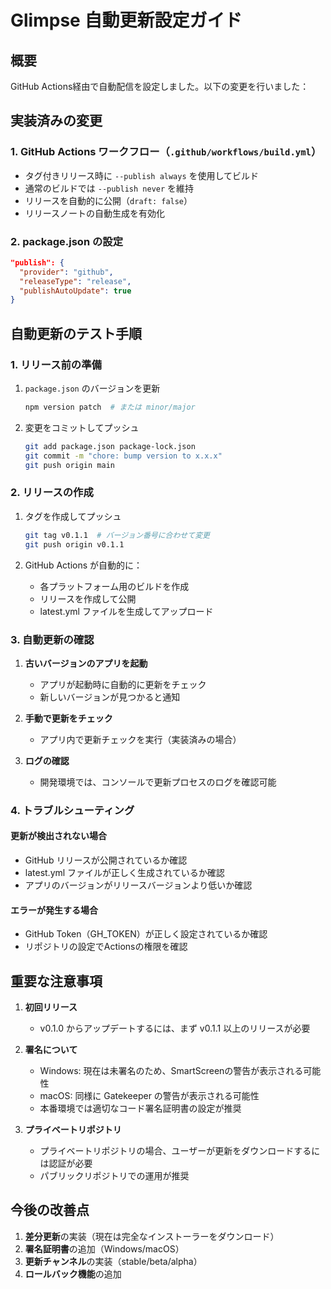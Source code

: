 # Glimpse 自動更新設定ガイド

## 概要
GitHub Actions経由で自動配信を設定しました。以下の変更を行いました：

## 実装済みの変更

### 1. GitHub Actions ワークフロー（`.github/workflows/build.yml`）
- タグ付きリリース時に `--publish always` を使用してビルド
- 通常のビルドでは `--publish never` を維持
- リリースを自動的に公開（`draft: false`）
- リリースノートの自動生成を有効化

### 2. package.json の設定
```json
"publish": {
  "provider": "github",
  "releaseType": "release",
  "publishAutoUpdate": true
}
```

## 自動更新のテスト手順

### 1. リリース前の準備
1. `package.json` のバージョンを更新
   ```bash
   npm version patch  # または minor/major
   ```

2. 変更をコミットしてプッシュ
   ```bash
   git add package.json package-lock.json
   git commit -m "chore: bump version to x.x.x"
   git push origin main
   ```

### 2. リリースの作成
1. タグを作成してプッシュ
   ```bash
   git tag v0.1.1  # バージョン番号に合わせて変更
   git push origin v0.1.1
   ```

2. GitHub Actions が自動的に：
   - 各プラットフォーム用のビルドを作成
   - リリースを作成して公開
   - latest.yml ファイルを生成してアップロード

### 3. 自動更新の確認
1. **古いバージョンのアプリを起動**
   - アプリが起動時に自動的に更新をチェック
   - 新しいバージョンが見つかると通知

2. **手動で更新をチェック**
   - アプリ内で更新チェックを実行（実装済みの場合）

3. **ログの確認**
   - 開発環境では、コンソールで更新プロセスのログを確認可能

### 4. トラブルシューティング

#### 更新が検出されない場合
- GitHub リリースが公開されているか確認
- latest.yml ファイルが正しく生成されているか確認
- アプリのバージョンがリリースバージョンより低いか確認

#### エラーが発生する場合
- GitHub Token（GH_TOKEN）が正しく設定されているか確認
- リポジトリの設定でActionsの権限を確認

## 重要な注意事項

1. **初回リリース**
   - v0.1.0 からアップデートするには、まず v0.1.1 以上のリリースが必要

2. **署名について**
   - Windows: 現在は未署名のため、SmartScreenの警告が表示される可能性
   - macOS: 同様に Gatekeeper の警告が表示される可能性
   - 本番環境では適切なコード署名証明書の設定が推奨

3. **プライベートリポジトリ**
   - プライベートリポジトリの場合、ユーザーが更新をダウンロードするには認証が必要
   - パブリックリポジトリでの運用が推奨

## 今後の改善点

1. **差分更新**の実装（現在は完全なインストーラーをダウンロード）
2. **署名証明書**の追加（Windows/macOS）
3. **更新チャンネル**の実装（stable/beta/alpha）
4. **ロールバック機能**の追加